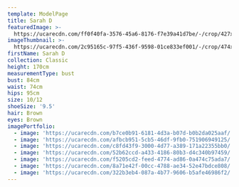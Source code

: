 ```yaml
---
template: ModelPage
title: Sarah D
featuredImage: >-
  https://ucarecdn.com/ff0f40fa-3576-45a6-8176-f7e39a41d7be/-/crop/427x239/0,53/-/preview/
imageThumbnail: >-
  https://ucarecdn.com/2c95165c-97f5-436f-9598-01ce833ef001/-/crop/474x458/81,0/-/preview/
firstName: Sarah D
collection: Classic
height: 170cm
measurementType: bust
bust: 84cm
waist: 74cm
hips: 95cm
size: 10/12
shoeSize: '9.5'
hair: Brown
eyes: Brown
imagePortfolio:
  - image: 'https://ucarecdn.com/b7ce0b91-6181-4d3a-b07d-b0b2da025aaf/'
  - image: 'https://ucarecdn.com/afbcb951-5cb5-46df-9fb0-751906949125/'
  - image: 'https://ucarecdn.com/c8fd43f9-3000-4d77-a389-171a22355bb0/'
  - image: 'https://ucarecdn.com/52b62ccd-a433-4186-80b3-d4c340b97459/'
  - image: 'https://ucarecdn.com/f5205cd2-feed-4774-ad86-0a474c75ada7/'
  - image: 'https://ucarecdn.com/8a71e42f-00cc-4788-ae34-52e47bdce808/'
  - image: 'https://ucarecdn.com/322b3eb4-087a-4b77-9606-b5afe46986f2/'
---
```


